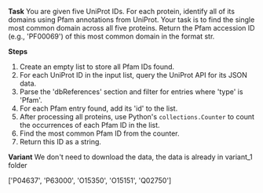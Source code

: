 **Task**
You are given five UniProt IDs. For each protein, identify all of its domains using Pfam annotations from UniProt. Your task is to find the single most common domain across all five proteins. Return the Pfam accession ID (e.g., 'PF00069') of this most common domain in the format <answer>str</answer>.

**Steps**
1) Create an empty list to store all Pfam IDs found.
2) For each UniProt ID in the input list, query the UniProt API for its JSON data.
3) Parse the 'dbReferences' section and filter for entries where 'type' is 'Pfam'.
4) For each Pfam entry found, add its 'id' to the list.
5) After processing all proteins, use Python's `collections.Counter` to count the occurrences of each Pfam ID in the list.
6) Find the most common Pfam ID from the counter.
7) Return this ID as a string.

**Variant**
We don't need to download the data, the data is already in variant_1 folder

['P04637', 'P63000', 'O15350', 'O15151', 'Q02750']
